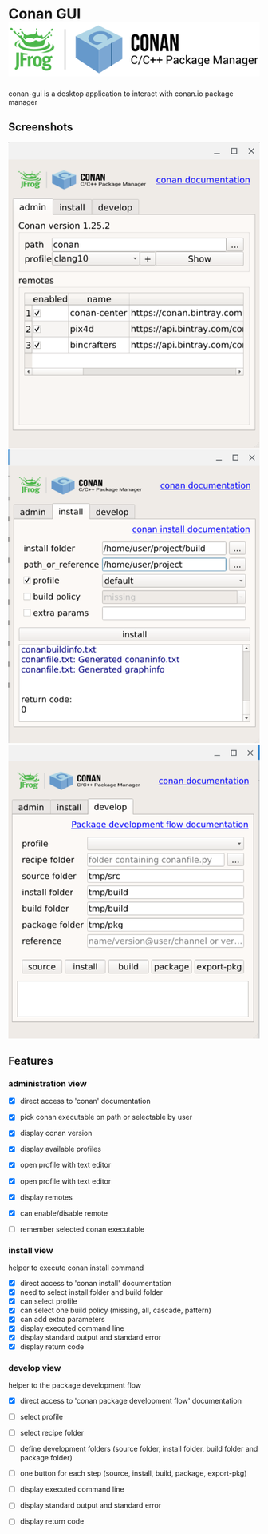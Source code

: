 # Conan GUI  ![conan logo](doc/logo-conan.png )

conan-gui is a desktop application to interact with conan.io package manager

## Screenshots

![admin view](doc/conan_admin.png ) ![install view](doc/conan_install.png ) ![develop view](doc/conan_develop.png )

## Features

### administration view

- [x] direct access to 'conan' documentation 
- [x] pick conan executable on path or selectable by user
- [x] display conan version
- [x] display available profiles
- [x] open profile with text editor
- [x] open profile with text editor
- [x] display remotes
- [x] can enable/disable remote

- [ ] remember selected conan executable


### install view
 
 helper to execute conan install command

- [x] direct access to 'conan install' documentation 
- [x] need to select install folder and build folder
- [x] can select profile
- [x] can select one build policy (missing, all, cascade, pattern)
- [x] can add extra parameters
- [x] display executed command line
- [x] display standard output and standard error
- [x] display return code

 ### develop view

helper to the package development flow

- [x] direct access to 'conan package development flow' documentation 
- [ ] select profile
- [ ] select recipe folder
- [ ] define development folders (source folder, install folder, build folder and package folder)
- [ ] one button for each step (source, install, build, package, export-pkg)
- [ ] display executed command line
- [ ] display standard output and standard error
- [ ] display return code

